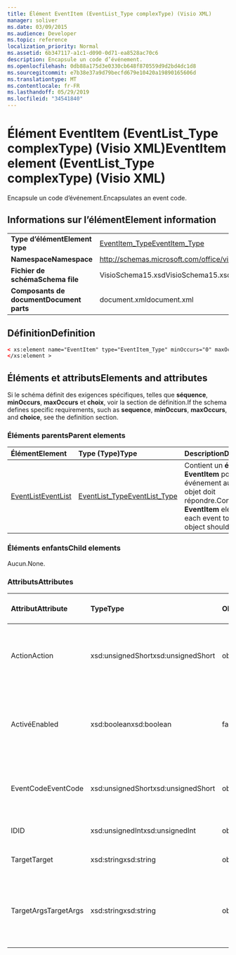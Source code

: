 ```yaml
---
title: Élément EventItem (EventList_Type complexType) (Visio XML)
manager: soliver
ms.date: 03/09/2015
ms.audience: Developer
ms.topic: reference
localization_priority: Normal
ms.assetid: 6b347117-a1c1-d090-0d71-ea8528ac70c6
description: Encapsule un code d’événement.
ms.openlocfilehash: 0db88a175d3e0330cb648f870559d9d2bd4dc1d8
ms.sourcegitcommit: e7b38e37a9d79becfd679e10420a19890165606d
ms.translationtype: MT
ms.contentlocale: fr-FR
ms.lasthandoff: 05/29/2019
ms.locfileid: "34541840"
---
```

# <a name="eventitem-element-eventlist_type-complextype-visio-xml"></a><span data-ttu-id="44bf8-103">Élément EventItem (EventList_Type complexType) (Visio XML)</span><span class="sxs-lookup"><span data-stu-id="44bf8-103">EventItem element (EventList_Type complexType) (Visio XML)</span></span>

<span data-ttu-id="44bf8-104">Encapsule un code d’événement.</span><span class="sxs-lookup"><span data-stu-id="44bf8-104">Encapsulates an event code.</span></span>
  
## <a name="element-information"></a><span data-ttu-id="44bf8-105">Informations sur l’élément</span><span class="sxs-lookup"><span data-stu-id="44bf8-105">Element information</span></span>

|||
|:-----|:-----|
|<span data-ttu-id="44bf8-106">**Type d’élément**</span><span class="sxs-lookup"><span data-stu-id="44bf8-106">**Element type**</span></span> <br/> |[<span data-ttu-id="44bf8-107">EventItem_Type</span><span class="sxs-lookup"><span data-stu-id="44bf8-107">EventItem_Type</span></span>](eventitem_type-complextypevisio-xml.md) <br/> |
|<span data-ttu-id="44bf8-108">**Namespace**</span><span class="sxs-lookup"><span data-stu-id="44bf8-108">**Namespace**</span></span> <br/> |http://schemas.microsoft.com/office/visio/2012/main  <br/> |
|<span data-ttu-id="44bf8-109">**Fichier de schéma**</span><span class="sxs-lookup"><span data-stu-id="44bf8-109">**Schema file**</span></span> <br/> |<span data-ttu-id="44bf8-110">VisioSchema15.xsd</span><span class="sxs-lookup"><span data-stu-id="44bf8-110">VisioSchema15.xsd</span></span>  <br/> |
|<span data-ttu-id="44bf8-111">**Composants de document**</span><span class="sxs-lookup"><span data-stu-id="44bf8-111">**Document parts**</span></span> <br/> |<span data-ttu-id="44bf8-112">document.xml</span><span class="sxs-lookup"><span data-stu-id="44bf8-112">document.xml</span></span>  <br/> |
   
## <a name="definition"></a><span data-ttu-id="44bf8-113">Définition</span><span class="sxs-lookup"><span data-stu-id="44bf8-113">Definition</span></span>

```XML
< xs:element name="EventItem" type="EventItem_Type" minOccurs="0" maxOccurs="unbounded" >
</xs:element >
```

## <a name="elements-and-attributes"></a><span data-ttu-id="44bf8-114">Éléments et attributs</span><span class="sxs-lookup"><span data-stu-id="44bf8-114">Elements and attributes</span></span>

<span data-ttu-id="44bf8-115">Si le schéma définit des exigences spécifiques, telles que **séquence**, **minOccurs**, **maxOccurs** et **choix**, voir la section de définition.</span><span class="sxs-lookup"><span data-stu-id="44bf8-115">If the schema defines specific requirements, such as **sequence**, **minOccurs**, **maxOccurs**, and **choice**, see the definition section.</span></span> 
  
### <a name="parent-elements"></a><span data-ttu-id="44bf8-116">Éléments parents</span><span class="sxs-lookup"><span data-stu-id="44bf8-116">Parent elements</span></span>

|<span data-ttu-id="44bf8-117">**Élément**</span><span class="sxs-lookup"><span data-stu-id="44bf8-117">**Element**</span></span>|<span data-ttu-id="44bf8-118">**Type (Type)**</span><span class="sxs-lookup"><span data-stu-id="44bf8-118">**Type**</span></span>|<span data-ttu-id="44bf8-119">**Description**</span><span class="sxs-lookup"><span data-stu-id="44bf8-119">**Description**</span></span>|
|:-----|:-----|:-----|
|[<span data-ttu-id="44bf8-120">EventList</span><span class="sxs-lookup"><span data-stu-id="44bf8-120">EventList</span></span>](eventlist-element-visiodocument_type-complextypevisio-xml.md) <br/> |[<span data-ttu-id="44bf8-121">EventList_Type</span><span class="sxs-lookup"><span data-stu-id="44bf8-121">EventList_Type</span></span>](eventlist_type-complextypevisio-xml.md) <br/> |<span data-ttu-id="44bf8-122">Contient un **élément EventItem** pour chaque événement auquel un objet doit répondre.</span><span class="sxs-lookup"><span data-stu-id="44bf8-122">Contains an **EventItem** element for each event to which an object should respond.</span></span>  <br/> |
   
### <a name="child-elements"></a><span data-ttu-id="44bf8-123">Éléments enfants</span><span class="sxs-lookup"><span data-stu-id="44bf8-123">Child elements</span></span>

<span data-ttu-id="44bf8-124">Aucun.</span><span class="sxs-lookup"><span data-stu-id="44bf8-124">None.</span></span>
  
### <a name="attributes"></a><span data-ttu-id="44bf8-125">Attributs</span><span class="sxs-lookup"><span data-stu-id="44bf8-125">Attributes</span></span>

|<span data-ttu-id="44bf8-126">**Attribut**</span><span class="sxs-lookup"><span data-stu-id="44bf8-126">**Attribute**</span></span>|<span data-ttu-id="44bf8-127">**Type**</span><span class="sxs-lookup"><span data-stu-id="44bf8-127">**Type**</span></span>|<span data-ttu-id="44bf8-128">**Obligatoire**</span><span class="sxs-lookup"><span data-stu-id="44bf8-128">**Required**</span></span>|<span data-ttu-id="44bf8-129">**Description**</span><span class="sxs-lookup"><span data-stu-id="44bf8-129">**Description**</span></span>|<span data-ttu-id="44bf8-130">**Valeurs possibles**</span><span class="sxs-lookup"><span data-stu-id="44bf8-130">**Possible values**</span></span>|
|:-----|:-----|:-----|:-----|:-----|
|<span data-ttu-id="44bf8-131">Action</span><span class="sxs-lookup"><span data-stu-id="44bf8-131">Action</span></span>  <br/> |<span data-ttu-id="44bf8-132">xsd:unsignedShort</span><span class="sxs-lookup"><span data-stu-id="44bf8-132">xsd:unsignedShort</span></span>  <br/> |<span data-ttu-id="44bf8-133">obligatoire</span><span class="sxs-lookup"><span data-stu-id="44bf8-133">required</span></span>  <br/> |<span data-ttu-id="44bf8-134">Spécifie le code d’action de **l’élément EventItem** parent.</span><span class="sxs-lookup"><span data-stu-id="44bf8-134">Specifies the action code of the parent **EventItem** element.</span></span>  <br/> |<span data-ttu-id="44bf8-135">Valeurs du type xsd:unsignedShort.</span><span class="sxs-lookup"><span data-stu-id="44bf8-135">Values of the xsd:unsignedShort type.</span></span>  <br/> |
|<span data-ttu-id="44bf8-136">Activé</span><span class="sxs-lookup"><span data-stu-id="44bf8-136">Enabled</span></span>  <br/> |<span data-ttu-id="44bf8-137">xsd:boolean</span><span class="sxs-lookup"><span data-stu-id="44bf8-137">xsd:boolean</span></span>  <br/> |<span data-ttu-id="44bf8-138">facultatif</span><span class="sxs-lookup"><span data-stu-id="44bf8-138">optional</span></span>  <br/> |<span data-ttu-id="44bf8-139">Représente un indicateur indiquant si l’événement est activé ou désactivé.</span><span class="sxs-lookup"><span data-stu-id="44bf8-139">Represents a flag indicating if the event is enabled or disabled.</span></span>  <br/> |<span data-ttu-id="44bf8-140">Valeurs du type xsd:boolean.</span><span class="sxs-lookup"><span data-stu-id="44bf8-140">Values of the xsd:boolean type.</span></span>  <br/> |
|<span data-ttu-id="44bf8-141">EventCode</span><span class="sxs-lookup"><span data-stu-id="44bf8-141">EventCode</span></span>  <br/> |<span data-ttu-id="44bf8-142">xsd:unsignedShort</span><span class="sxs-lookup"><span data-stu-id="44bf8-142">xsd:unsignedShort</span></span>  <br/> |<span data-ttu-id="44bf8-143">obligatoire</span><span class="sxs-lookup"><span data-stu-id="44bf8-143">required</span></span>  <br/> |<span data-ttu-id="44bf8-144">Code indiquant l’événement qui déclenche l’module.</span><span class="sxs-lookup"><span data-stu-id="44bf8-144">A code indicating the event that triggers the add-on.</span></span>  <br/> |<span data-ttu-id="44bf8-145">Valeurs du type xsd:unsignedShort.</span><span class="sxs-lookup"><span data-stu-id="44bf8-145">Values of the xsd:unsignedShort type.</span></span>  <br/> |
|<span data-ttu-id="44bf8-146">ID</span><span class="sxs-lookup"><span data-stu-id="44bf8-146">ID</span></span>  <br/> |<span data-ttu-id="44bf8-147">xsd:unsignedInt</span><span class="sxs-lookup"><span data-stu-id="44bf8-147">xsd:unsignedInt</span></span>  <br/> |<span data-ttu-id="44bf8-148">obligatoire</span><span class="sxs-lookup"><span data-stu-id="44bf8-148">required</span></span>  <br/> |<span data-ttu-id="44bf8-149">ID de l’événement.</span><span class="sxs-lookup"><span data-stu-id="44bf8-149">The ID of the event.</span></span>  <br/> |<span data-ttu-id="44bf8-150">Valeurs du type xsd:unsignedInt.</span><span class="sxs-lookup"><span data-stu-id="44bf8-150">Values of the xsd:unsignedInt type.</span></span>  <br/> |
|<span data-ttu-id="44bf8-151">Target</span><span class="sxs-lookup"><span data-stu-id="44bf8-151">Target</span></span>  <br/> |<span data-ttu-id="44bf8-152">xsd:string</span><span class="sxs-lookup"><span data-stu-id="44bf8-152">xsd:string</span></span>  <br/> |<span data-ttu-id="44bf8-153">obligatoire</span><span class="sxs-lookup"><span data-stu-id="44bf8-153">required</span></span>  <br/> |<span data-ttu-id="44bf8-154">Spécifie la cible d’un événement.</span><span class="sxs-lookup"><span data-stu-id="44bf8-154">Specifies the target of an event.</span></span>  <br/> |<span data-ttu-id="44bf8-155">Valeurs du type xsd:string.</span><span class="sxs-lookup"><span data-stu-id="44bf8-155">Values of the xsd:string type.</span></span>  <br/> |
|<span data-ttu-id="44bf8-156">TargetArgs</span><span class="sxs-lookup"><span data-stu-id="44bf8-156">TargetArgs</span></span>  <br/> |<span data-ttu-id="44bf8-157">xsd:string</span><span class="sxs-lookup"><span data-stu-id="44bf8-157">xsd:string</span></span>  <br/> |<span data-ttu-id="44bf8-158">obligatoire</span><span class="sxs-lookup"><span data-stu-id="44bf8-158">required</span></span>  <br/> |<span data-ttu-id="44bf8-159">Spécifie une chaîne contenant des arguments à envoyer à la cible d’un événement.</span><span class="sxs-lookup"><span data-stu-id="44bf8-159">Specifies a string containing arguments to be sent to the target of an event.</span></span>  <br/> |<span data-ttu-id="44bf8-160">Valeurs du type xsd:string.</span><span class="sxs-lookup"><span data-stu-id="44bf8-160">Values of the xsd:string type.</span></span>  <br/> |
   

